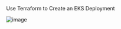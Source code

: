 Use Terraform to Create an EKS Deployment

![image](https://user-images.githubusercontent.com/93227818/204362085-28d49144-bd1d-47be-b951-595abcf41ecf.png)
